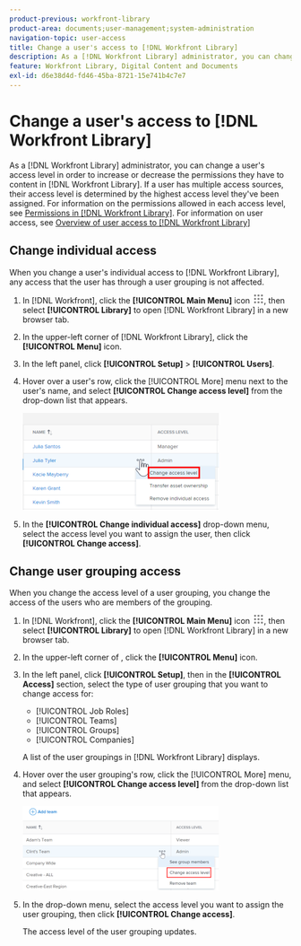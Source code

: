 ```yaml
---
product-previous: workfront-library
product-area: documents;user-management;system-administration
navigation-topic: user-access
title: Change a user's access to [!DNL Workfront Library]
description: As a [!DNL Workfront Library] administrator, you can change a user's access level in order to increase or decrease the permissions they have to content in [!DNL Workfront Library]. If a user has multiple access sources, their access level is determined by the highest access level they've been assigned. For information on the permissions allowed in each access level, see Permissions in [!DNL Workfront Library]. For information on user access, see Overview of user access to Workfront Library
feature: Workfront Library, Digital Content and Documents
exl-id: d6e38d4d-fd46-45ba-8721-15e741b4c7e7
---
```

# Change a user's access to [!DNL Workfront Library]

As a [!DNL Workfront Library] administrator, you can change a user's access level in order to increase or decrease the permissions they have to content in [!DNL Workfront Library]. If a user has multiple access sources, their access level is determined by the highest access level they've been assigned. For information on the permissions allowed in each access level, see [Permissions in [!DNL Workfront Library]](../../../workfront-library/administration-and-setup/user-access/permissions-in-workfront-library.md). For information on user access, see [Overview of user access to [!DNL Workfront Library]](../../../workfront-library/administration-and-setup/user-access/user-access-overview.md)

## Change individual access

When you change a user's individual access to [!DNL Workfront Library], any access that the user has through a user grouping is not affected.

1. In [!DNL Workfront], click the **[!UICONTROL Main Menu]** icon ![](assets/main-menu-icon.png), then select **[!UICONTROL Library]** to open [!DNL Workfront Library] in a new browser tab.
1. In the upper-left corner of [!DNL Workfront Library], click the **[!UICONTROL Menu]** icon.
1. In the left panel, click **[!UICONTROL Setup]** > **[!UICONTROL Users]**.
1. Hover over a user's row, click the [!UICONTROL More] menu next to the user's name, and select **[!UICONTROL Change access level]** from the drop-down list that appears.

   ![](assets/change-individual-access-selection-350x173.png)

1. In the **[!UICONTROL Change individual access]** drop-down menu, select the access level you want to assign the user, then click **[!UICONTROL Change access]**.

## Change user grouping access

When you change the access level of a user grouping, you change the access of the users who are members of the grouping.

1. In [!DNL Workfront], click the **[!UICONTROL Main Menu]** icon ![](assets/main-menu-icon.png), then select **[!UICONTROL Library]** to open [!DNL Workfront Library] in a new browser tab.
1. In the upper-left corner of , click the **[!UICONTROL Menu]** icon.
1. In the left panel, click **[!UICONTROL Setup]**, then in the **[!UICONTROL Access]** section, select the type of user grouping that you want to change access for:

   * [!UICONTROL Job Roles]
   * [!UICONTROL Teams]
   * [!UICONTROL Groups]
   * [!UICONTROL Companies]

   A list of the user groupings in [!DNL Workfront Library] displays.

1. Hover over the user grouping's row, click the [!UICONTROL More] menu, and select **[!UICONTROL Change access level]** from the drop-down list that appears.

   ![](assets/change-user-grouping-access-selection-350x150.png)

1. In the drop-down menu, select the access level you want to assign the user grouping, then click **[!UICONTROL Change access]**.

   The access level of the user grouping updates.
